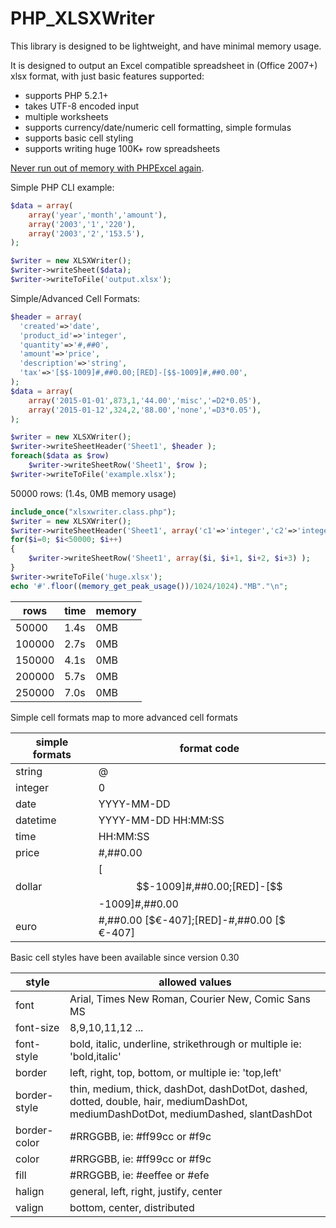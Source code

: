 PHP_XLSXWriter
==============

This library is designed to be lightweight, and have minimal memory usage.

It is designed to output an Excel compatible spreadsheet in (Office 2007+) xlsx format, with just basic features
supported:

* supports PHP 5.2.1+
* takes UTF-8 encoded input
* multiple worksheets
* supports currency/date/numeric cell formatting, simple formulas
* supports basic cell styling
* supports writing huge 100K+ row spreadsheets

[Never run out of memory with PHPExcel again](https://github.com/mk-j/PHP_XLSXWriter).

Simple PHP CLI example:

```php
$data = array(
    array('year','month','amount'),
    array('2003','1','220'),
    array('2003','2','153.5'),
);

$writer = new XLSXWriter();
$writer->writeSheet($data);
$writer->writeToFile('output.xlsx');
```

Simple/Advanced Cell Formats:

```php
$header = array(
  'created'=>'date',
  'product_id'=>'integer',
  'quantity'=>'#,##0',
  'amount'=>'price',
  'description'=>'string',
  'tax'=>'[$$-1009]#,##0.00;[RED]-[$$-1009]#,##0.00',
);
$data = array(
    array('2015-01-01',873,1,'44.00','misc','=D2*0.05'),
    array('2015-01-12',324,2,'88.00','none','=D3*0.05'),
);

$writer = new XLSXWriter();
$writer->writeSheetHeader('Sheet1', $header );
foreach($data as $row)
	$writer->writeSheetRow('Sheet1', $row );
$writer->writeToFile('example.xlsx');
```

50000 rows: (1.4s, 0MB memory usage)

```php
include_once("xlsxwriter.class.php");
$writer = new XLSXWriter();
$writer->writeSheetHeader('Sheet1', array('c1'=>'integer','c2'=>'integer','c3'=>'integer','c4'=>'integer') );
for($i=0; $i<50000; $i++)
{
    $writer->writeSheetRow('Sheet1', array($i, $i+1, $i+2, $i+3) );
}
$writer->writeToFile('huge.xlsx');
echo '#'.floor((memory_get_peak_usage())/1024/1024)."MB"."\n";
```

| rows   | time | memory |
|--------|------|--------|
| 50000  | 1.4s | 0MB    |
| 100000 | 2.7s | 0MB    |
| 150000 | 4.1s | 0MB    |
| 200000 | 5.7s | 0MB    |
| 250000 | 7.0s | 0MB    |

Simple cell formats map to more advanced cell formats

| simple formats | format code                               |
|----------------|-------------------------------------------|
| string         | @                                         |
| integer        | 0                                         |
| date           | YYYY-MM-DD                                |
| datetime       | YYYY-MM-DD HH:MM:SS                       |
| time           | HH:MM:SS                                  |
| price          | #,##0.00                                  |
| dollar         | [$$-1009]#,##0.00;[RED]-[$$-1009]#,##0.00 |
| euro           | #,##0.00 [$€-407];[RED]-#,##0.00 [$€-407] |

Basic cell styles have been available since version 0.30

| style        | allowed values                                                                                                                      |
|--------------|-------------------------------------------------------------------------------------------------------------------------------------|
| font         | Arial, Times New Roman, Courier New, Comic Sans MS                                                                                  |
| font-size    | 8,9,10,11,12 ...                                                                                                                    |
| font-style   | bold, italic, underline, strikethrough or multiple ie: 'bold,italic'                                                                |
| border       | left, right, top, bottom,   or multiple ie: 'top,left'                                                                              |
| border-style | thin, medium, thick, dashDot, dashDotDot, dashed, dotted, double, hair, mediumDashDot, mediumDashDotDot, mediumDashed, slantDashDot |
| border-color | #RRGGBB, ie: #ff99cc or #f9c                                                                                                        |
| color        | #RRGGBB, ie: #ff99cc or #f9c                                                                                                        |
| fill         | #RRGGBB, ie: #eeffee or #efe                                                                                                        |
| halign       | general, left, right, justify, center                                                                                               |
| valign       | bottom, center, distributed                                                                                                         |


